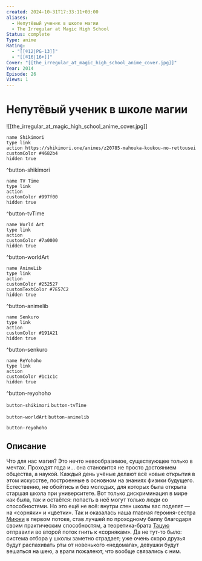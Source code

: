 ```yaml
---
created: 2024-10-31T17:33:11+03:00
aliases:
  - Непутёвый ученик в школе магии
  - The Irregular at Magic High School
Status: complete
Type: anime
Rating:
  - "[[®️12|PG-13]]"
  - "[[®️16|16+]]"
Cover: "[[the_irregular_at_magic_high_school_anime_cover.jpg]]"
Year: 2014
Episode: 26
Views: 1
---
```


# Непутёвый ученик в школе магии

![[the_irregular_at_magic_high_school_anime_cover.jpg]]

```button
name Shikimori
type link
action https://shikimori.one/animes/z20785-mahouka-koukou-no-rettousei
customColor #4682b4
hidden true
```
^button-shikimori

```button
name TV Time
type link
action 
customColor #997f00
hidden true
```
^button-tvTime

```button
name World Art
type link
action 
customColor #7a0000
hidden true
```
^button-worldArt

```button
name AnimeLib
type link
action 
customColor #252527
customTextColor #7E57C2
hidden true
```
^button-animelib

```button
name Senkuro
type link
action 
customColor #191A21
hidden true
```
^button-senkuro

```button
name ReYohoho
type link
action 
customColor #1c1c1c
hidden true
```
^button-reyohoho



`button-shikimori` `button-tvTime`

`button-worldArt` `button-animelib`

`button-reyohoho`

## Описание

Что для нас магия? Это нечто невообразимое, существующее только в мечтах. Проходят года и... она становится не просто достоянием общества, а наукой. Каждый день учёные делают всё новые открытия в этом искусстве, построенные в основном на знаниях физики будущего. Естественно, не обойтись и без молодых, для которых была открыта старшая школа при университете. Вот только дискриминация в мире как была, так и остаётся: попасть в неё могут только люди со способностями. Но это ещё не всё: внутри стен школы вас поделят — на «сорняки» и «цветки». Так и оказалась наша главная героиня-сестра [Миюки](https://shikimori.one/characters/55741-miyuki-shiba) в первом потоке, став лучшей по проходному баллу благодаря своим практическим способностям, а теоретика-брата [Тацую](https://shikimori.one/characters/55743-tatsuya-shiba) отправили во второй поток гнить к «сорнякам». Да не тут-то было: система отбора у школы заметно страдает; уже очень скоро друзья будут распахивать рты от новенького «недомага», девушки будут вешаться на шею, а враги пожалеют, что вообще связались с ним.
